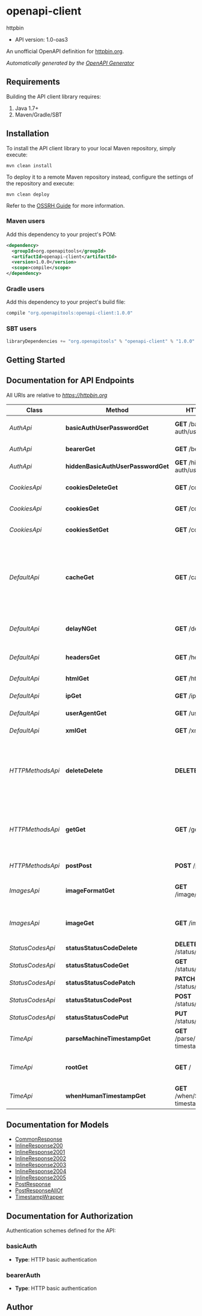# openapi-client

httpbin
- API version: 1.0-oas3

An unofficial OpenAPI definition for [httpbin.org](https://httpbin.org).


*Automatically generated by the [OpenAPI Generator](https://openapi-generator.tech)*

## Requirements

Building the API client library requires:
1. Java 1.7+
2. Maven/Gradle/SBT

## Installation

To install the API client library to your local Maven repository, simply execute:

```shell
mvn clean install
```

To deploy it to a remote Maven repository instead, configure the settings of the repository and execute:

```shell
mvn clean deploy
```

Refer to the [OSSRH Guide](http://central.sonatype.org/pages/ossrh-guide.html) for more information.

### Maven users

Add this dependency to your project's POM:

```xml
<dependency>
  <groupId>org.openapitools</groupId>
  <artifactId>openapi-client</artifactId>
  <version>1.0.0</version>
  <scope>compile</scope>
</dependency>
```

### Gradle users

Add this dependency to your project's build file:

```groovy
compile "org.openapitools:openapi-client:1.0.0"
```

### SBT users

```scala
libraryDependencies += "org.openapitools" % "openapi-client" % "1.0.0"
```

## Getting Started

## Documentation for API Endpoints

All URIs are relative to *https://httpbin.org*

Class | Method | HTTP request | Description
------------ | ------------- | ------------- | -------------
*AuthApi* | **basicAuthUserPasswordGet** | **GET** /basic-auth/${user}/${password} | Challenges HTTPBasic Auth.
*AuthApi* | **bearerGet** | **GET** /bearer | Tests Bearer authentication
*AuthApi* | **hiddenBasicAuthUserPasswordGet** | **GET** /hidden-basic-auth/${user}/${password} | Hidden Basic authentication
*CookiesApi* | **cookiesDeleteGet** | **GET** /cookies/delete | Delete one or more simple cookies
*CookiesApi* | **cookiesGet** | **GET** /cookies | Returns cookie data
*CookiesApi* | **cookiesSetGet** | **GET** /cookies/set | Sets one or more simple cookies
*DefaultApi* | **cacheGet** | **GET** /cache | Returns 200 unless an If-Modified-Since or If-None-Match header is provided, when it returns a 304.
*DefaultApi* | **delayNGet** | **GET** /delay/${n} | Delays responding for min(n, 10) seconds.
*DefaultApi* | **headersGet** | **GET** /headers | Returns the request headers.
*DefaultApi* | **htmlGet** | **GET** /html | Returns an HTML page
*DefaultApi* | **ipGet** | **GET** /ip | Returns Origin IP.
*DefaultApi* | **userAgentGet** | **GET** /user-agent | Returns the user agent.
*DefaultApi* | **xmlGet** | **GET** /xml | Returns some XML.
*HTTPMethodsApi* | **deleteDelete** | **DELETE** /delete | Returns the DELETE request&#39;s data. Accepts any query parameters and any headers. 
*HTTPMethodsApi* | **getGet** | **GET** /get | Returns the GET request&#39;s data. Accepts any query parameters and any headers. 
*HTTPMethodsApi* | **postPost** | **POST** /post | Returns the POSTed data
*ImagesApi* | **imageFormatGet** | **GET** /image/${format} | Returns an image with the specified format.
*ImagesApi* | **imageGet** | **GET** /image | Returns an image based on the Accept header.
*StatusCodesApi* | **statusStatusCodeDelete** | **DELETE** /status/${statusCode} | 
*StatusCodesApi* | **statusStatusCodeGet** | **GET** /status/${statusCode} | 
*StatusCodesApi* | **statusStatusCodePatch** | **PATCH** /status/${statusCode} | 
*StatusCodesApi* | **statusStatusCodePost** | **POST** /status/${statusCode} | 
*StatusCodesApi* | **statusStatusCodePut** | **PUT** /status/${statusCode} | 
*TimeApi* | **parseMachineTimestampGet** | **GET** /parse/${machine-timestamp} | 
*TimeApi* | **rootGet** | **GET** / | The current time, in a variety of formats
*TimeApi* | **whenHumanTimestampGet** | **GET** /when/${human-timestamp} | 


## Documentation for Models

 - [CommonResponse](CommonResponse.md)
 - [InlineResponse200](InlineResponse200.md)
 - [InlineResponse2001](InlineResponse2001.md)
 - [InlineResponse2002](InlineResponse2002.md)
 - [InlineResponse2003](InlineResponse2003.md)
 - [InlineResponse2004](InlineResponse2004.md)
 - [InlineResponse2005](InlineResponse2005.md)
 - [PostResponse](PostResponse.md)
 - [PostResponseAllOf](PostResponseAllOf.md)
 - [TimestampWrapper](TimestampWrapper.md)


## Documentation for Authorization

Authentication schemes defined for the API:
### basicAuth

- **Type**: HTTP basic authentication

### bearerAuth

- **Type**: HTTP basic authentication


## Author



